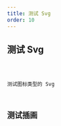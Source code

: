 ```yaml
---
title: 测试 Svg
order: 10
---
```


## 测试 Svg

<code src="./demos/Icon.tsx" />

测试图标类型的 Svg

## 测试插画

<code src="./demos/AntdLogoSvg.tsx" />

